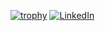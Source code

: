 
[![trophy](https://github-profile-trophy.vercel.app/?username=skindud)](https://github.com/ryo-ma/github-profile-trophy)
[![LinkedIn][linkedin-shield]][linkedin-url]

<!-- - 👋 Hi, I’m @skindud
- 👀 I’m interested in ...
- 🌱 I’m currently learning ...
- 💞️ I’m looking to collaborate on ...
- 📫 How to reach me ...
 -->
<!---
skindud/skindud is a ✨ special ✨ repository because its `README.md` (this file) appears on your GitHub profile.
You can click the Preview link to take a look at your changes.
--->

[linkedin-shield]: https://img.shields.io/badge/-LinkedIn-black.svg?style=for-the-badge&logo=linkedin&colorB=555
[linkedin-url]: https://linkedin.com/in/sergeydudkin/
